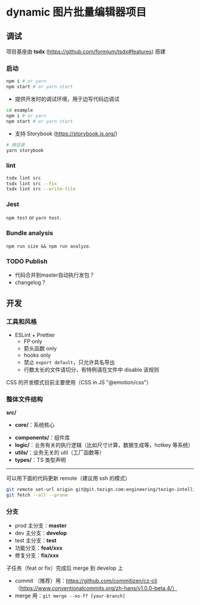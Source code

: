 # dynamic 图片批量编辑器项目

## 调试

项目基座由 **tsdx** (https://github.com/formium/tsdx#features) 搭建

### 启动

```bash
npm i # or yarn
npm start # or yarn start
```

- 提供开发时的调试环境，用于边写代码边调试

```bash
cd example
npm i # or yarn
npm start # or yarn start
```

- 支持 Storybook (https://storybook.js.org/)

```bash
# 根目录
yarn storybook
```

### lint

```bash
tsdx lint src
tsdx lint src --fix
tsdx lint src --write-file
```

### Jest

`npm test` or `yarn test`.

### Bundle analysis

 `npm run size && npm run analyze`.

### TODO Publish

- 代码合并到master自动执行发包？
- changelog？


## 开发

### 工具和风格

- ESLint + Prettier
  - FP only
  - 箭头函数 only
  - hooks only
  - 禁止 `export default`，只允许具名导出
  - 行数太长的文件请切分，有特例请在文件中 disable 该规则


CSS 的开发模式目前主要使用（CSS in JS "@emotion/css"）

### 整体文件结构

**src/**

* **core/**：系统核心
- **components/**：组件库
- **logic/**：业务有关的执行逻辑（比如尺寸计算，数据生成等，hotkey 等系统）
- **utils/**：业务无关的 util（工厂函数等）
- **types/**：TS 类型声明

---

可以用下面的代码更新 remote（建议用 ssh 的模式）

```sh
git remote set-url origin git@git.tezign.com:engineering/tezign-intelligence-images-processor.git
git fetch --all --prune
```

### 分支

- prod 主分支：**master**
- dev 主分支：**develop**
- test 主分支：**test**
- 功能分支：**feat/xxx**
- 修复分支：**fix/xxx**

子任务（feat or fix）完成后 merge 到 develop 上

- commit （推荐）用：<https://github.com/commitizen/cz-cli> （https://www.conventionalcommits.org/zh-hans/v1.0.0-beta.4/）
- merge 用：`git merge --no-ff [your-branch]`
